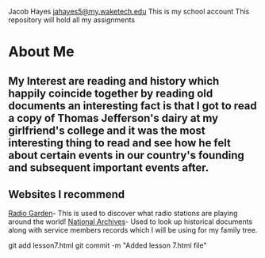 Jacob Hayes
jahayes5@my.waketech.edu
This is my school account
This repository will hold all my assignments
# About Me
## My Interest are reading and history which happily coincide together by reading old documents an interesting fact is that I got to read a copy of Thomas Jefferson's dairy at my girlfriend's college and it was the most interesting thing to read and see how he felt about certain events in our country's founding and subsequent important events after.
## Websites I recommend
[Radio Garden](https://radio.garden)- This is used to discover what radio stations are playing around the world!
[National Archives](https://www.archives.gov)- Used to look up historical documents along with service members records which I will be using for my family tree.

git add lesson7.html
git commit -m "Added lesson 7.html file"
